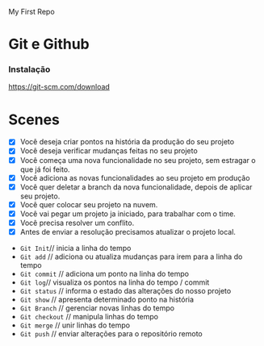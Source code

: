 My First Repo

# Git  e Github

### Instalação

https://git-scm.com/download

# Scenes

- [x] Você deseja criar pontos na história da produção do seu projeto
- [x] Você deseja verificar mudanças feitas no seu projeto
- [x] Você começa uma nova funcionalidade no seu projeto, sem estragar o que já foi feito.
- [x] Você adiciona as novas funcionalidades ao seu projeto em produção
- [x] Você quer deletar a branch da nova funcionalidade, depois de aplicar seu projeto. 
- [x] Você quer colocar seu projeto na nuvem.
- [x] Você vai pegar um projeto ja iniciado, para trabalhar com o time.
- [x] Você precisa resolver um conflito.
- [x] Antes de enviar a resolução precisamos atualizar o projeto local.

* `Git Init`// inicia a linha do tempo
* `Git add` // adiciona ou atualiza mudanças para irem para a linha do tempo
* `Git commit` // adiciona um ponto na linha do tempo
* `Git log`// visualiza os pontos na linha do tempo / commit
* `Git status` // informa o estado das alterações do nosso projeto
* `Git show` // apresenta determinado ponto na história
* `Git Branch` // gerenciar novas linhas do tempo
* `Git checkout` // manipula linhas do tempo
* `Git merge` // unir linhas do tempo
* `Git push` // enviar alterações para o repositório remoto